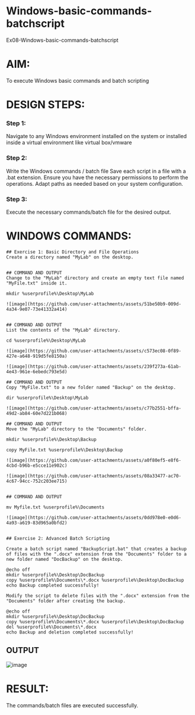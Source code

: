 # Windows-basic-commands-batchscript
Ex08-Windows-basic-commands-batchscript

# AIM:
To execute Windows basic commands and batch scripting

# DESIGN STEPS:

### Step 1:

Navigate to any Windows environment installed on the system or installed inside a virtual environment like virtual box/vmware 

### Step 2:

Write the Windows commands / batch file
Save each script in a file with a .bat extension.
Ensure you have the necessary permissions to perform the operations.
Adapt paths as needed based on your system configuration.
### Step 3:

Execute the necessary commands/batch file for the desired output. 




# WINDOWS COMMANDS:
```
## Exercise 1: Basic Directory and File Operations
Create a directory named "MyLab" on the desktop.


## COMMAND AND OUTPUT
Change to the "MyLab" directory and create an empty text file named "MyFile.txt" inside it.

mkdir %userprofile%\Desktop\MyLab

![image](https://github.com/user-attachments/assets/51be50b9-009d-4a34-9e07-73e41332a414)


## COMMAND AND OUTPUT
List the contents of the "MyLab" directory.

cd %userprofile%\Desktop\MyLab

![image](https://github.com/user-attachments/assets/c573ec08-0f89-427e-a648-919d5fe8150a)

![image](https://github.com/user-attachments/assets/239f273a-61ab-4e43-961e-6ebedc793e5d)

## COMMAND AND OUTPUT
Copy "MyFile.txt" to a new folder named "Backup" on the desktop.

dir %userprofile%\Desktop\MyLab

![image](https://github.com/user-attachments/assets/c77b2551-bffa-49d2-ab84-60e7d221b068)

## COMMAND AND OUTPUT
Move the "MyLab" directory to the "Documents" folder.

mkdir %userprofile%\Desktop\Backup

copy MyFile.txt %userprofile%\Desktop\Backup

![image](https://github.com/user-attachments/assets/a0f80ef5-e8f6-4cbd-b96b-e5cce11e902c)

![image](https://github.com/user-attachments/assets/08a33477-ac70-4c67-94cc-752c203ee715)


## COMMAND AND OUTPUT

mv Myfile.txt %userprofile%\Documents

![image](https://github.com/user-attachments/assets/0dd978e0-e0d6-4a93-a619-83d965a0bfd2)


## Exercise 2: Advanced Batch Scripting

Create a batch script named "BackupScript.bat" that creates a backup of files with the ".docx" extension from the "Documents" folder to a new folder named "DocBackup" on the desktop.

@echo off
mkdir %userprofile%\Desktop\DocBackup
copy %userprofile%\Documents\*.docx %userprofile%\Desktop\DocBackup
echo Backup completed successfully!

Modify the script to delete files with the ".docx" extension from the "Documents" folder after creating the backup.

@echo off
mkdir %userprofile%\Desktop\DocBackup
copy %userprofile%\Documents\*.docx %userprofile%\Desktop\DocBackup
del %userprofile%\Documents\*.docx
echo Backup and deletion completed successfully!
```


## OUTPUT
![image](https://github.com/user-attachments/assets/ddf657d3-b54a-44c7-8393-615d081e9043)

# RESULT:
The commands/batch files are executed successfully.
